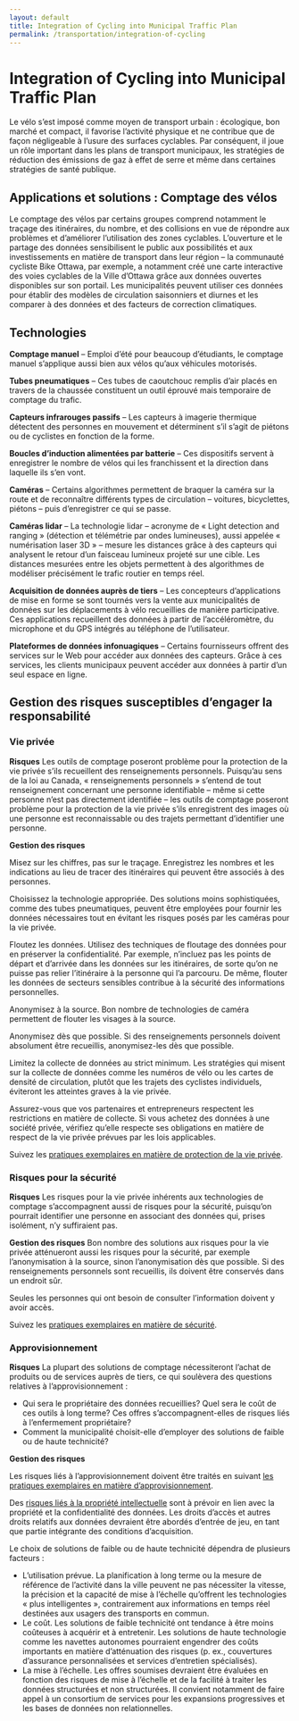 ```yaml
---
layout: default
title: Integration of Cycling into Municipal Traffic Plan
permalink: /transportation/integration-of-cycling
---
```


# Integration of Cycling into Municipal Traffic Plan

Le vélo s’est imposé comme moyen de transport urbain : écologique, bon marché et compact, il favorise l’activité physique et ne contribue que de façon négligeable à l’usure des surfaces cyclables. Par conséquent, il joue un rôle important dans les plans de transport municipaux, les stratégies de réduction des émissions de gaz à effet de serre et même dans certaines stratégies de santé publique.

## Applications et solutions : Comptage des vélos

Le comptage des vélos par certains groupes comprend notamment le traçage des itinéraires, du nombre, et des collisions en vue de répondre aux problèmes et d’améliorer l’utilisation des zones cyclables. L’ouverture et le partage des données sensibilisent le public aux possibilités et aux investissements en matière de transport dans leur région – la communauté cycliste Bike Ottawa, par exemple, a notamment créé une carte interactive des voies cyclables de la Ville d’Ottawa grâce aux données ouvertes disponibles sur son portail. Les municipalités peuvent utiliser ces données pour établir des modèles de circulation saisonniers et diurnes et les comparer à des données et des facteurs de correction climatiques.

## Technologies

**Comptage manuel** – Emploi d’été pour beaucoup d’étudiants, le comptage manuel s’applique aussi bien aux vélos qu’aux véhicules motorisés.

**Tubes pneumatiques** – Ces tubes de caoutchouc remplis d’air placés en travers de la chaussée constituent un outil éprouvé mais temporaire de comptage du trafic.

**Capteurs infrarouges passifs** – Les capteurs à imagerie thermique détectent des personnes en mouvement et déterminent s’il s’agit de piétons ou de cyclistes en fonction de la forme.

**Boucles d’induction alimentées par batterie** – Ces dispositifs servent à enregistrer le nombre de vélos qui les franchissent et la direction dans laquelle ils s’en vont.

**Caméras** – Certains algorithmes permettent de braquer la caméra sur la route et de reconnaître différents types de circulation – voitures, bicyclettes, piétons – puis d’enregistrer ce qui se passe.

**Caméras lidar** – La technologie lidar – acronyme de « Light detection and ranging » \(détection et télémétrie par ondes lumineuses\), aussi appelée « numérisation laser 3D » – mesure les distances grâce à des capteurs qui analysent le retour d’un faisceau lumineux projeté sur une cible. Les distances mesurées entre les objets permettent à des algorithmes de modéliser précisément le trafic routier en temps réel.

**Acquisition de données auprès de tiers** – Les concepteurs d’applications de mise en forme se sont tournés vers la vente aux municipalités de données sur les déplacements à vélo recueillies de manière participative. Ces applications recueillent des données à partir de l’accéléromètre, du microphone et du GPS intégrés au téléphone de l’utilisateur.

**Plateformes de données infonuagiques** – Certains fournisseurs offrent des services sur le Web pour accéder aux données des capteurs. Grâce à ces services, les clients municipaux peuvent accéder aux données à partir d’un seul espace en ligne.

## Gestion des risques susceptibles d’engager la responsabilité

### Vie privée

**Risques** Les outils de comptage poseront problème pour la protection de la vie privée s’ils recueillent des renseignements personnels. Puisqu’au sens de la loi au Canada, « renseignements personnels » s’entend de tout renseignement concernant une personne identifiable – même si cette personne n’est pas directement identifiée – les outils de comptage poseront problème pour la protection de la vie privée s’ils enregistrent des images où une personne est reconnaissable ou des trajets permettant d’identifier une personne.

**Gestion des risques**

Misez sur les chiffres, pas sur le traçage. Enregistrez les nombres et les indications au lieu de tracer des itinéraires qui peuvent être associés à des personnes.

Choisissez la technologie appropriée. Des solutions moins sophistiquées, comme des tubes pneumatiques, peuvent être employées pour fournir les données nécessaires tout en évitant les risques posés par les caméras pour la vie privée.

Floutez les données. Utilisez des techniques de floutage des données pour en préserver la confidentialité. Par exemple, n’incluez pas les points de départ et d’arrivée dans les données sur les itinéraires, de sorte qu’on ne puisse pas relier l’itinéraire à la personne qui l’a parcouru. De même, flouter les données de secteurs sensibles contribue à la sécurité des informations personnelles.

Anonymisez à la source. Bon nombre de technologies de caméra permettent de flouter les visages à la source.

Anonymisez dès que possible. Si des renseignements personnels doivent absolument être recueillis, anonymisez-les dès que possible.

Limitez la collecte de données au strict minimum. Les stratégies qui misent sur la collecte de données comme les numéros de vélo ou les cartes de densité de circulation, plutôt que les trajets des cyclistes individuels, éviteront les atteintes graves à la vie privée.

Assurez-vous que vos partenaires et entrepreneurs respectent les restrictions en matière de collecte. Si vous achetez des données à une société privée, vérifiez qu’elle respecte ses obligations en matière de respect de la vie privée prévues par les lois applicables.

Suivez les [pratiques exemplaires en matière de protection de la vie privée](https://cippc-ca.github.io/SmartCityToolkit/privacy.html).

### Risques pour la sécurité

**Risques** Les risques pour la vie privée inhérents aux technologies de comptage s’accompagnent aussi de risques pour la sécurité, puisqu’on pourrait identifier une personne en associant des données qui, prises isolément, n’y suffiraient pas.

**Gestion des risques** Bon nombre des solutions aux risques pour la vie privée atténueront aussi les risques pour la sécurité, par exemple l’anonymisation à la source, sinon l’anonymisation dès que possible. Si des renseignements personnels sont recueillis, ils doivent être conservés dans un endroit sûr.

Seules les personnes qui ont besoin de consulter l’information doivent y avoir accès.

Suivez les [pratiques exemplaires en matière de sécurité](https://cippic-ca.github.io/SmartCityToolkit/security.html).

### Approvisionnement

**Risques** La plupart des solutions de comptage nécessiteront l’achat de produits ou de services auprès de tiers, ce qui soulèvera des questions relatives à l’approvisionnement :

* Qui sera le propriétaire des données recueillies? Quel sera le coût de ces outils à long terme? Ces offres s’accompagnent-elles de risques liés à l’enfermement propriétaire?
* Comment la municipalité choisit-elle d’employer des solutions de faible ou de haute technicité?

**Gestion des risques**

Les risques liés à l’approvisionnement doivent être traités en suivant [les pratiques exemplaires en matière d’approvisionnement](https://cippic-ca.github.io/SmartCityToolkit/procurement.html).

Des [risques liés à la propriété intellectuelle](https://cippic-ca.github.io/SmartCityToolkit/intellectual-property.html) sont à prévoir en lien avec la propriété et la confidentialité des données. Les droits d’accès et autres droits relatifs aux données devraient être abordés d’entrée de jeu, en tant que partie intégrante des conditions d’acquisition.

Le choix de solutions de faible ou de haute technicité dépendra de plusieurs facteurs :

* L’utilisation prévue. La planification à long terme ou la mesure de référence de l’activité dans la ville peuvent ne pas nécessiter la vitesse, la précision et la capacité de mise à l’échelle qu’offrent les technologies « plus intelligentes », contrairement aux informations en temps réel destinées aux usagers des transports en commun.
* Le coût. Les solutions de faible technicité ont tendance à être moins coûteuses à acquérir et à entretenir. Les solutions de haute technologie comme les navettes autonomes pourraient engendrer des coûts importants en matière d’atténuation des risques \(p. ex., couvertures d’assurance personnalisées et services d’entretien spécialisés\).
* La mise à l’échelle. Les offres soumises devraient être évaluées en fonction des risques de mise à l’échelle et de la facilité à traiter les données structurées et non structurées. Il convient notamment de faire appel à un consortium de services pour les expansions progressives et les bases de données non relationnelles.

